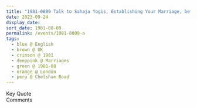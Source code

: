 ```yaml
---
title: "1981-0809 Talk to Sahaja Yogis, Establishing Your Marriage, before the Haldī Ceremony, Tent, Garden, Āśhram, 44 Chelsham Road, Clapham, London, UK"
date: 2023-09-24
display_date: 
sort_date: 1981-08-09
permalink: /events/1981-0809-a
tags:
  - blue @ English
  - brown @ UK
  - crimson @ 1981
  - deeppink @ Marriages
  - green @ 1981-08
  - orange @ London
  - peru @ Chelsham Road
---
```


<wave-list>
  <list-title color="green" width="75">Key Quote</list-title>
  <list-item color="BlanchedAlmond"  width="200"></list-item>
  <list-item color="Lavender"></list-item>
  <list-item color="BlanchedAlmond"></list-item>
</wave-list>

<br>

<wave-list>
  <list-title color="green" width="75">Comments</list-title>
  <list-item color="BlanchedAlmond"  width="200"></list-item>
  <list-item color="Lavender"></list-item>
  <list-item color="BlanchedAlmond"></list-item>
</wave-list>